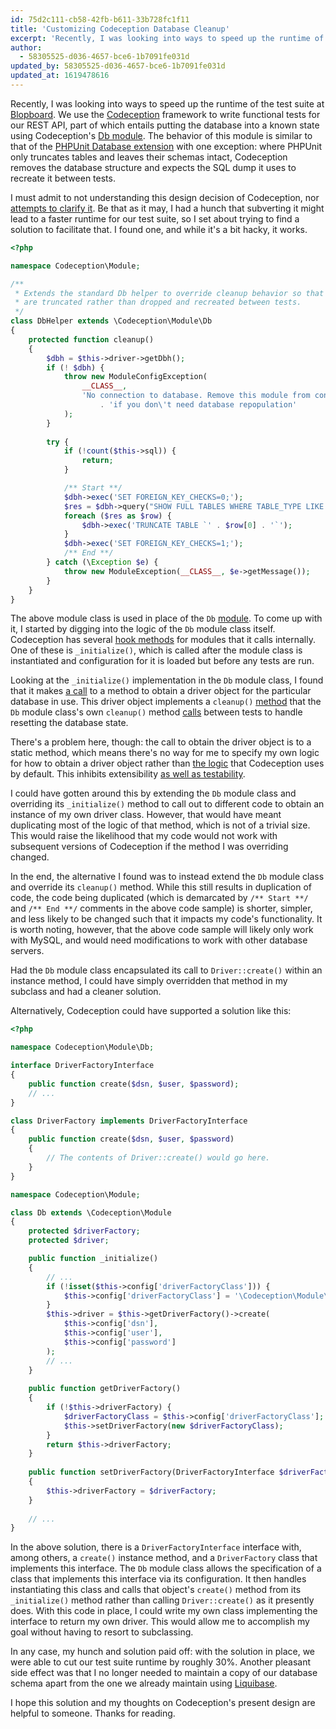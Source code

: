 ```yaml
---
id: 75d2c111-cb58-42fb-b611-33b728fc1f11
title: 'Customizing Codeception Database Cleanup'
excerpt: 'Recently, I was looking into ways to speed up the runtime of the test suite at Blopboard...'
author:
  - 58305525-d036-4657-bce6-1b7091fe031d
updated_by: 58305525-d036-4657-bce6-1b7091fe031d
updated_at: 1619478616
---
```

Recently, I was looking into ways to speed up the runtime of the test suite at [Blopboard](http://blopboard.com "Blopboard"). We use the [Codeception](http://codeception.com "Codeception - BDD-stye PHP testing") framework to write functional tests for our REST API, part of which entails putting the database into a known state using Codeception's [Db module](http://codeception.com/docs/modules/Db "Db Module - Codeception - Documentation"). The behavior of this module is similar to that of the [PHPUnit Database extension](http://phpunit.de/manual/current/en/database.html#database.clean-up-database "PHPUnit Manual - Chapter 8. Database Testing") with one exception: where PHPUnit only truncates tables and leaves their schemas intact, Codeception removes the database structure and expects the SQL dump it uses to recreate it between tests.

I must admit to not understanding this design decision of Codeception, nor [attempts to clarify it](https://github.com/Codeception/Codeception/issues/650 "Add Db module alternative that integrates with PHPUnit's DbUnit extension - Issue #650 - Codeception/Codeception"). Be that as it may, I had a hunch that subverting it might lead to a faster runtime for our test suite, so I set about trying to find a solution to facilitate that. I found one, and while it's a bit hacky, it works.

```php
<?php

namespace Codeception\Module;

/**
 * Extends the standard Db helper to override cleanup behavior so that tables
 * are truncated rather than dropped and recreated between tests.
 */
class DbHelper extends \Codeception\Module\Db
{
    protected function cleanup()
    {
        $dbh = $this->driver->getDbh();
        if (! $dbh) {
            throw new ModuleConfigException(
                __CLASS__,
                'No connection to database. Remove this module from config'
                    . 'if you don\'t need database repopulation'
            );
        }
        
        try {
            if (!count($this->sql)) {
                return;
            }

            /** Start **/
            $dbh->exec('SET FOREIGN_KEY_CHECKS=0;');
            $res = $dbh->query("SHOW FULL TABLES WHERE TABLE_TYPE LIKE '%TABLE';")->fetchAll();
            foreach ($res as $row) {
                $dbh->exec('TRUNCATE TABLE `' . $row[0] . '`');
            }
            $dbh->exec('SET FOREIGN_KEY_CHECKS=1;');
            /** End **/
        } catch (\Exception $e) {
            throw new ModuleException(__CLASS__, $e->getMessage());
        }
    }
}
```

The above module class is used in place of the `Db` [module](https://github.com/Codeception/Codeception/blob/69764bba25ab87b87a8070d1096d8de9139a1545/src/Codeception/Module/Db.php "Codeception/src/Codeception/Module/Db.php at 69764bba25ab87b87a8070d1096d8de9139a1545 - Codeception/Codeception"). To come up with it, I started by digging into the logic of the `Db` module class itself. Codeception has several [hook methods](http://codeception.com/docs/03-ModulesAndHelpers#Hooks "Modules and Helpers - Codeception - Documentation") for modules that it calls internally. One of these is `_initialize()`, which is called after the module class is instantiated and configuration for it is loaded but before any tests are run.

Looking at the `_initialize()` implementation in the `Db` module class, I found that it makes [a call](https://github.com/Codeception/Codeception/blob/69764bba25ab87b87a8070d1096d8de9139a1545/src/Codeception/Module/Db.php#L123 "Codeception/src/Codeception/Module/Db.php at 69764bba25ab87b87a8070d1096d8de9139a1545 - Codeception/Codeception") to a method to obtain a driver object for the particular database in use. This driver object implements a `cleanup()` [method](https://github.com/Codeception/Codeception/blob/69764bba25ab87b87a8070d1096d8de9139a1545/src/Codeception/Util/Driver/Db.php#L74-76) that the `Db` module class's own `cleanup()` method [calls](https://github.com/Codeception/Codeception/blob/69764bba25ab87b87a8070d1096d8de9139a1545/src/Codeception/Module/Db.php#L179 "Codeception/src/Codeception/Module/Db.php at 69764bba25ab87b87a8070d1096d8de9139a1545 - Codeception/Codeception") between tests to handle resetting the database state.

There's a problem here, though: the call to obtain the driver object is to a static method, which means there's no way for me to specify my own logic for how to obtain a driver object rather than [the logic](https://github.com/Codeception/Codeception/blob/69764bba25ab87b87a8070d1096d8de9139a1545/src/Codeception/Util/Driver/Db.php#L26-45) that Codeception uses by default. This inhibits extensibility [as well as testability](http://sebastian-bergmann.de/archives/883-Stubbing-and-Mocking-Static-Methods.html "Stubbing and Mocking Static Methods").

I could have gotten around this by extending the `Db` module class and overriding its `_initialize()` method to call out to different code to obtain an instance of my own driver class. However, that would have meant duplicating most of the logic of that method, which is not of a trivial size. This would raise the likelihood that my code would not work with subsequent versions of Codeception if the method I was overriding changed.

In the end, the alternative I found was to instead extend the `Db` module class and override its `cleanup()` method. While this still results in duplication of code, the code being duplicated (which is demarcated by `/** Start **/` and `/** End **/` comments in the above code sample) is shorter, simpler, and less likely to be changed such that it impacts my code's functionality. It is worth noting, however, that the above code sample will likely only work with MySQL, and would need modifications to work with other database servers.

Had the `Db` module class encapsulated its call to `Driver::create()` within an instance method, I could have simply overridden that method in my subclass and had a cleaner solution.

Alternatively, Codeception could have supported a solution like this:

```php
<?php

namespace Codeception\Module\Db;

interface DriverFactoryInterface
{
    public function create($dsn, $user, $password);
    // ...
}

class DriverFactory implements DriverFactoryInterface
{
    public function create($dsn, $user, $password)
    {
        // The contents of Driver::create() would go here.
    }
}

namespace Codeception\Module;

class Db extends \Codeception\Module
{
    protected $driverFactory;
    protected $driver;

    public function _initialize()
    {
        // ...
        if (!isset($this->config['driverFactoryClass'])) {
            $this->config['driverFactoryClass'] = '\Codeception\Module\Db\DriverFactory';
        }
        $this->driver = $this->getDriverFactory()->create(
            $this->config['dsn'],
            $this->config['user'],
            $this->config['password']
        );
        // ...
    }
    
    public function getDriverFactory()
    {
        if (!$this->driverFactory) {
            $driverFactoryClass = $this->config['driverFactoryClass'];
            $this->setDriverFactory(new $driverFactoryClass);
        }
        return $this->driverFactory;
    }
    
    public function setDriverFactory(DriverFactoryInterface $driverFactory)
    {
        $this->driverFactory = $driverFactory;
    }
    
    // ...
}
```

In the above solution, there is a `DriverFactoryInterface` interface with, among others, a `create()` instance method, and a `DriverFactory` class that implements this interface. The `Db` module class allows the specification of a class that implements this interface via its configuration. It then handles instantiating this class and calls that object's `create()` method from its `_initialize()` method rather than calling `Driver::create()` as it presently does. With this code in place, I could write my own class implementing the interface to return my own driver. This would allow me to accomplish my goal without having to resort to subclassing.

In any case, my hunch and solution paid off: with the solution in place, we were able to cut our test suite runtime by roughly 30%. Another pleasant side effect was that I no longer needed to maintain a copy of our database schema apart from the one we already maintain using [Liquibase](http://www.liquibase.org/ "Liquibase | Database Refactoring | Liquibase").

I hope this solution and my thoughts on Codeception's present design are helpful to someone. Thanks for reading.